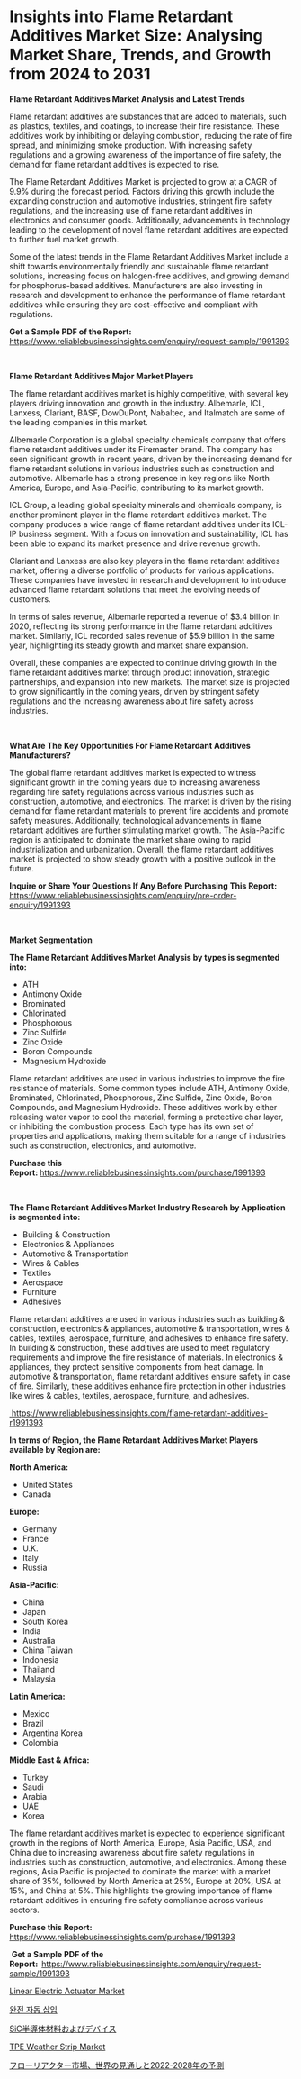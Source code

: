 <p><h1>Insights into Flame Retardant Additives Market Size: Analysing Market Share, Trends, and Growth from 2024 to 2031</h1></p><p><strong>Flame Retardant Additives Market Analysis and Latest Trends</strong></p>
<p><p>Flame retardant additives are substances that are added to materials, such as plastics, textiles, and coatings, to increase their fire resistance. These additives work by inhibiting or delaying combustion, reducing the rate of fire spread, and minimizing smoke production. With increasing safety regulations and a growing awareness of the importance of fire safety, the demand for flame retardant additives is expected to rise.</p><p>The Flame Retardant Additives Market is projected to grow at a CAGR of 9.9% during the forecast period. Factors driving this growth include the expanding construction and automotive industries, stringent fire safety regulations, and the increasing use of flame retardant additives in electronics and consumer goods. Additionally, advancements in technology leading to the development of novel flame retardant additives are expected to further fuel market growth.</p><p>Some of the latest trends in the Flame Retardant Additives Market include a shift towards environmentally friendly and sustainable flame retardant solutions, increasing focus on halogen-free additives, and growing demand for phosphorus-based additives. Manufacturers are also investing in research and development to enhance the performance of flame retardant additives while ensuring they are cost-effective and compliant with regulations.</p></p>
<p><strong>Get a Sample PDF of the Report:&nbsp;</strong> <a href="https://www.reliablebusinessinsights.com/enquiry/request-sample/1991393">https://www.reliablebusinessinsights.com/enquiry/request-sample/1991393</a></p>
<p>&nbsp;</p>
<p><strong>Flame Retardant Additives Major Market Players</strong></p>
<p><p>The flame retardant additives market is highly competitive, with several key players driving innovation and growth in the industry. Albemarle, ICL, Lanxess, Clariant, BASF, DowDuPont, Nabaltec, and Italmatch are some of the leading companies in this market.</p><p>Albemarle Corporation is a global specialty chemicals company that offers flame retardant additives under its Firemaster brand. The company has seen significant growth in recent years, driven by the increasing demand for flame retardant solutions in various industries such as construction and automotive. Albemarle has a strong presence in key regions like North America, Europe, and Asia-Pacific, contributing to its market growth.</p><p>ICL Group, a leading global specialty minerals and chemicals company, is another prominent player in the flame retardant additives market. The company produces a wide range of flame retardant additives under its ICL-IP business segment. With a focus on innovation and sustainability, ICL has been able to expand its market presence and drive revenue growth.</p><p>Clariant and Lanxess are also key players in the flame retardant additives market, offering a diverse portfolio of products for various applications. These companies have invested in research and development to introduce advanced flame retardant solutions that meet the evolving needs of customers.</p><p>In terms of sales revenue, Albemarle reported a revenue of $3.4 billion in 2020, reflecting its strong performance in the flame retardant additives market. Similarly, ICL recorded sales revenue of $5.9 billion in the same year, highlighting its steady growth and market share expansion.</p><p>Overall, these companies are expected to continue driving growth in the flame retardant additives market through product innovation, strategic partnerships, and expansion into new markets. The market size is projected to grow significantly in the coming years, driven by stringent safety regulations and the increasing awareness about fire safety across industries.</p></p>
<p>&nbsp;</p>
<p><strong>What Are The Key Opportunities For Flame Retardant Additives Manufacturers?</strong></p>
<p><p>The global flame retardant additives market is expected to witness significant growth in the coming years due to increasing awareness regarding fire safety regulations across various industries such as construction, automotive, and electronics. The market is driven by the rising demand for flame retardant materials to prevent fire accidents and promote safety measures. Additionally, technological advancements in flame retardant additives are further stimulating market growth. The Asia-Pacific region is anticipated to dominate the market share owing to rapid industrialization and urbanization. Overall, the flame retardant additives market is projected to show steady growth with a positive outlook in the future.</p></p>
<p><strong>Inquire or Share Your Questions If Any Before Purchasing This Report:</strong> <a href="https://www.reliablebusinessinsights.com/enquiry/pre-order-enquiry/1991393">https://www.reliablebusinessinsights.com/enquiry/pre-order-enquiry/1991393</a></p>
<p>&nbsp;</p>
<p><strong>Market Segmentation</strong></p>
<p><strong>The Flame Retardant Additives Market Analysis by types is segmented into:</strong></p>
<p><ul><li>ATH</li><li>Antimony Oxide</li><li>Brominated</li><li>Chlorinated</li><li>Phosphorous</li><li>Zinc Sulfide</li><li>Zinc Oxide</li><li>Boron Compounds</li><li>Magnesium Hydroxide</li></ul></p>
<p><p>Flame retardant additives are used in various industries to improve the fire resistance of materials. Some common types include ATH, Antimony Oxide, Brominated, Chlorinated, Phosphorous, Zinc Sulfide, Zinc Oxide, Boron Compounds, and Magnesium Hydroxide. These additives work by either releasing water vapor to cool the material, forming a protective char layer, or inhibiting the combustion process. Each type has its own set of properties and applications, making them suitable for a range of industries such as construction, electronics, and automotive.</p></p>
<p><strong>Purchase this Report:&nbsp;</strong><a href="https://www.reliablebusinessinsights.com/purchase/1991393">https://www.reliablebusinessinsights.com/purchase/1991393</a></p>
<p>&nbsp;</p>
<p><strong>The Flame Retardant Additives Market Industry Research by Application is segmented into:</strong></p>
<p><ul><li>Building & Construction</li><li>Electronics & Appliances</li><li>Automotive & Transportation</li><li>Wires & Cables</li><li>Textiles</li><li>Aerospace</li><li>Furniture</li><li>Adhesives</li></ul></p>
<p><p>Flame retardant additives are used in various industries such as building & construction, electronics & appliances, automotive & transportation, wires & cables, textiles, aerospace, furniture, and adhesives to enhance fire safety. In building & construction, these additives are used to meet regulatory requirements and improve the fire resistance of materials. In electronics & appliances, they protect sensitive components from heat damage. In automotive & transportation, flame retardant additives ensure safety in case of fire. Similarly, these additives enhance fire protection in other industries like wires & cables, textiles, aerospace, furniture, and adhesives.</p></p>
<p><a href="https://www.reliablebusinessinsights.com/flame-retardant-additives-r1991393">&nbsp;https://www.reliablebusinessinsights.com/flame-retardant-additives-r1991393</a></p>
<p><strong>In terms of Region, the Flame Retardant Additives Market Players available by Region are:</strong></p>
<p>
    <p> <strong> North America: </strong>
        <ul>
            <li>United States</li>
            <li>Canada</li>
        </ul>
        </p> 
    <p> <strong> Europe: </strong>
        <ul>
            <li>Germany</li>
            <li>France</li>
            <li>U.K.</li>
            <li>Italy</li>
            <li>Russia</li>
        </ul>
        </p> 
    <p> <strong> Asia-Pacific: </strong>
        <ul>
            <li>China</li>
            <li>Japan</li>
            <li>South Korea</li>
            <li>India</li>
            <li>Australia</li>
            <li>China Taiwan</li>
            <li>Indonesia</li>
            <li>Thailand</li>
            <li>Malaysia</li>
        </ul>
        </p> 
    <p> <strong> Latin America: </strong>
        <ul>
            <li>Mexico</li>
            <li>Brazil</li>
            <li>Argentina Korea</li>
            <li>Colombia</li>
        </ul>
        </p> 
    <p> <strong> Middle East & Africa: </strong>
        <ul>
            <li>Turkey</li>
            <li>Saudi</li>
            <li>Arabia</li>
            <li>UAE</li>
            <li>Korea</li>
        </ul>
    </p>
    </p>
<p><p>The flame retardant additives market is expected to experience significant growth in the regions of North America, Europe, Asia Pacific, USA, and China due to increasing awareness about fire safety regulations in industries such as construction, automotive, and electronics. Among these regions, Asia Pacific is projected to dominate the market with a market share of 35%, followed by North America at 25%, Europe at 20%, USA at 15%, and China at 5%. This highlights the growing importance of flame retardant additives in ensuring fire safety compliance across various sectors.</p></p>
<p><strong>Purchase this Report: </strong><a href="https://www.reliablebusinessinsights.com/purchase/1991393">https://www.reliablebusinessinsights.com/purchase/1991393</a></p>
<p>&nbsp;<strong>Get a Sample PDF of the Report:&nbsp;&nbsp;</strong><a href="https://www.reliablebusinessinsights.com/enquiry/request-sample/1991393">https://www.reliablebusinessinsights.com/enquiry/request-sample/1991393</a></p>
<p><strong></strong></p>
<p><p><a href="https://issuu.com/reportprime-2/docs/linear-electric-actuator-market-size-2030.pptx">Linear Electric Actuator Market</a></p><p><a href="https://github.com/TrevorKruvalis5678/Market-Research-Report-List-2/blob/main/3750285118178.md">완전 자동 삽입</a></p><p><a href="https://medium.com/@brayanborer2023/%E3%82%B0%E3%83%AD%E3%83%BC%E3%83%90%E3%83%ABsic%E5%8D%8A%E5%B0%8E%E4%BD%93%E6%9D%90%E6%96%99%E3%81%8A%E3%82%88%E3%81%B3%E3%83%87%E3%83%90%E3%82%A4%E3%82%B9%E5%B8%82%E5%A0%B4%E3%81%AE%E7%B7%8F%E5%90%88%E5%88%86%E6%9E%90-%E6%88%90%E9%95%B7%E3%83%88%E3%83%AC%E3%83%B3%E3%83%89%E3%81%A8%E5%B8%82%E5%A0%B4%E4%BA%88%E6%B8%AC-2024%E5%B9%B4-2031%E5%B9%B4-71f719ebf7fe">SiC半導体材料およびデバイス</a></p><p><a href="https://github.com/DeonteStanton2023/Market-Research-Report-List-1/blob/main/tpe-weather-strip-market.md">TPE Weather Strip Market</a></p><p><a href="https://github.com/CarlieShields/Market-Research-Report-List-1/blob/main/1360426130222.md">フローリアクター市場、世界の見通しと2022-2028年の予測</a></p></p>